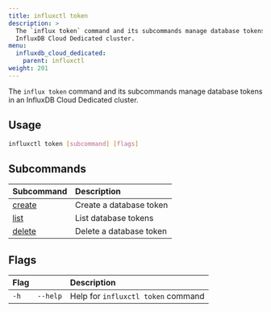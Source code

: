 ```yaml
---
title: influxctl token
description: >
  The `influx token` command and its subcommands manage database tokens in an
  InfluxDB Cloud Dedicated cluster.
menu:
  influxdb_cloud_dedicated:
    parent: influxctl
weight: 201
---
```


The `influx token` command and its subcommands manage database tokens in an
InfluxDB Cloud Dedicated cluster.

## Usage

```sh
influxctl token [subcommand] [flags]
```

## Subcommands

| Subcommand                                                                | Description             |
| :------------------------------------------------------------------------ | :---------------------- |
| [create](/influxdb/cloud-dedicated/reference/cli/influxctl/token/create/) | Create a database token |
| [list](/influxdb/cloud-dedicated/reference/cli/influxctl/token/list/)     | List database tokens    |
| [delete](/influxdb/cloud-dedicated/reference/cli/influxctl/token/delete/) | Delete a database token |

## Flags

| Flag |          | Description                           |
| :--- | :------- | :------------------------------------ |
| `-h` | `--help` | Help for `influxctl token` command |
